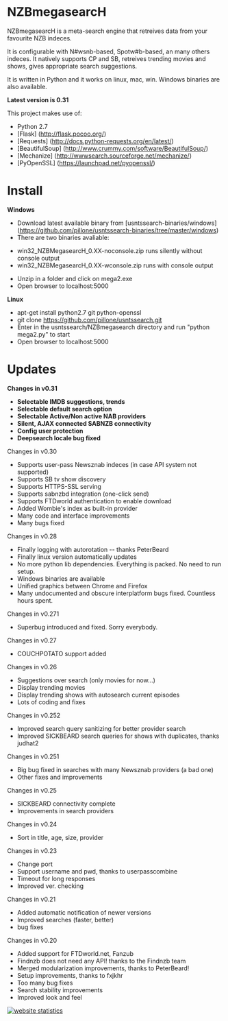 **NZBmegasearcH** 
======================

NZBmegasearcH is a meta-search engine that retreives data from your favourite NZB indeces.

It is configurable with N#wsnb-based, Spotw#b-based, an many others indeces. 
It natively supports CP and SB, retreives trending movies and shows, gives appropriate search suggestions.

It is written in Python and it works on linux, mac, win. Windows binaries are also available.

**Latest version is 0.31**

This project makes use of:

- Python 2.7
- [Flask] (http://flask.pocoo.org/)
- [Requests] (http://docs.python-requests.org/en/latest/)
- [BeautifulSoup] (http://www.crummy.com/software/BeautifulSoup/)
- [Mechanize] (http://wwwsearch.sourceforge.net/mechanize/)
- [PyOpenSSL] (https://launchpad.net/pyopenssl/)



Install
================

**Windows**

- Download latest available binary from [usntssearch-binaries/windows] (https://github.com/pillone/usntssearch-binaries/tree/master/windows)
- There are two binaries avaliable: 
 * win32_NZBMegasearcH_0.XX-noconsole.zip runs silently without console output
 * win32_NZBMegasearcH_0.XX-wconsole.zip runs with console output
- Unzip in a folder and click on mega2.exe
- Open browser to localhost:5000

**Linux**

- apt-get install python2.7 git python-openssl
- git clone https://github.com/pillone/usntssearch.git
- Enter in the usntssearch/NZBmegasearch directory and run "python mega2.py" to start 
- Open browser to localhost:5000


Updates
================

**Changes in v0.31**

- **Selectable IMDB suggestions, trends**
- **Selectable default search option**
- **Selectable Active/Non active NAB providers**
- **Silent, AJAX connected SABNZB connectivity**
- **Config user protection**
- **Deepsearch locale bug fixed**


Changes in v0.30

- Supports user-pass Newsznab indeces (in case API system not supported)
- Supports SB tv show discovery
- Supports HTTPS-SSL serving
- Supports sabnzbd integration (one-click send)
- Supports FTDworld authentication to enable download
- Added Wombie's index as built-in provider
- Many code and interface improvements
- Many bugs fixed


Changes in v0.28

- Finally logging with autorotation -- thanks PeterBeard
- Finally linux version automatically updates
- No more python lib dependencies. Everything is packed. No need to run setup.
- Windows binaries are available
- Unified graphics between Chrome and Firefox
- Many undocumented and obscure interplatform bugs fixed. Countless hours spent.

Changes in v0.271

- Superbug introduced and fixed. Sorry everybody.

Changes in v0.27

- COUCHPOTATO support added

Changes in v0.26

- Suggestions over search (only movies for now...)
- Display trending movies
- Display trending shows with autosearch current episodes
- Lots of coding and fixes

Changes in v0.252

- Improved search query sanitizing for better provider search 
- Improved SICKBEARD search queries for shows with duplicates, thanks judhat2

Changes in v0.251

- Big bug fixed in searches with many Newsznab providers (a bad one)
- Other fixes and improvements

Changes in v0.25

- SICKBEARD connectivity complete
- Improvements in search providers

Changes in v0.24

- Sort in title, age, size, provider

Changes in v0.23

- Change port
- Support username and pwd, thanks to userpasscombine
- Timeout for long responses
- Improved ver. checking


Changes in v0.21

- Added automatic notification of newer versions
- Improved searches (faster, better)
- bug fixes

Changes in v0.20

- Added support for FTDworld.net, Fanzub
- Findnzb does not need any API! thanks to the Findnzb team
- Merged modularization improvements, thanks to PeterBeard!
- Setup improvements, thanks to fxjkhr
- Too many bug fixes
- Search stability improvements
- Improved look and feel


<a title="website statistics" href="http://statcounter.com/"
target="_blank"><img
src="http://c.statcounter.com/8769563/0/45111251/0/"
alt="website statistics" style="border:none;"></a>
